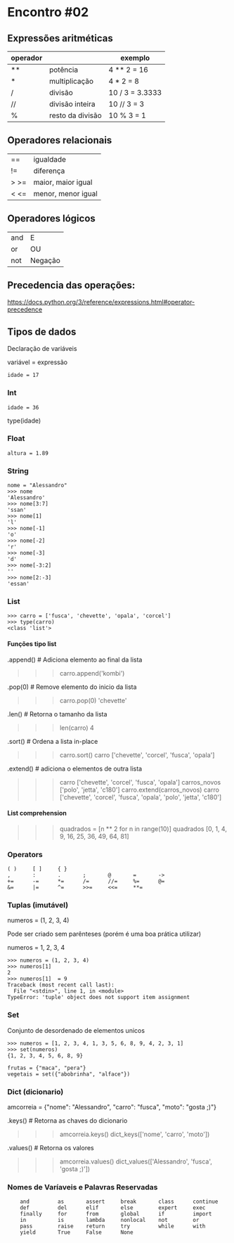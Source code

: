 # Encontro #02


## Expressões aritméticas


| operador  |   | exemplo |
|---|---|----|
| **  |  potência | 4 ** 2 = 16 |
| *  | multiplicação  |  4 * 2 = 8 | 
| /  |  divisão | 10 / 3 = 3.3333 |
| // | divisão inteira | 10 // 3 = 3 |
| %  | resto da divisão | 10 % 3 = 1 |


## Operadores relacionais

|||
|--|--|
| == | igualdade |
| != | diferença |
| > >= | maior, maior igual|
| < <= | menor, menor igual |

## Operadores lógicos

|||
|--|--|
|and | E  |
|or| OU  |
|not| Negação |

## Precedencia das operações:
https://docs.python.org/3/reference/expressions.html#operator-precedence

## Tipos de dados

Declaração de variáveis

variável = expressão
        
    idade = 17


### Int

    idade = 36
type(idade)

### Float
    altura = 1.89

### String
    nome = "Alessandro"
    >>> nome
    'Alessandro'
    >>> nome[3:7]
    'ssan'
    >>> nome[1]
    'l'
    >>> nome[-1]
    'o'
    >>> nome[-2]
    'r'
    >>> nome[-3]
    'd'
    >>> nome[-3:2]
    ''
    >>> nome[2:-3]
    'essan'
    
    
### List

    >>> carro = ['fusca', 'chevette', 'opala', 'corcel']
    >>> type(carro)
    <class 'list'>
    
#### Funções tipo list
.append() # Adiciona elemento ao final da lista
>>> carro.append('kombi')

.pop(0) # Remove elemento do inicio da lista
>>> carro.pop(0)
'chevette'

.len() # Retorna o tamanho da lista
>>> len(carro)
4

.sort() # Ordena a lista in-place
>>> carro.sort()
>>> carro
['chevette', 'corcel', 'fusca', 'opala']

.extend() # adiciona o elementos de outra lista
>>> carro
['chevette', 'corcel', 'fusca', 'opala']
>>> carros_novos
['polo', 'jetta', 'c180']
>>> carro.extend(carros_novos)
>>> carro
['chevette', 'corcel', 'fusca', 'opala', 'polo', 'jetta', 'c180']


#### List comprehension
>>> quadrados = [n ** 2 for n in range(10)]
>>> quadrados
[0, 1, 4, 9, 16, 25, 36, 49, 64, 81]


### Operators
	( )     [ ]     { }
	,       :       .       ;       @       =       ->
	+=      -=      *=      /=      //=     %=      @=
	&=      |=      ^=      >>=     <<=     **=



### Tuplas (imutável)

numeros = (1, 2, 3, 4)

Pode ser criado sem parênteses (porém é uma boa prática utilizar)

numeros = 1, 2, 3, 4

	>>> numeros = (1, 2, 3, 4)
	>>> numeros[1]
	2
	>>> numeros[1]  = 9
	Traceback (most recent call last):
	  File "<stdin>", line 1, in <module>
	TypeError: 'tuple' object does not support item assignment

### Set

Conjunto de desordenado de elementos unicos

	>>> numeros = [1, 2, 3, 4, 1, 3, 5, 6, 8, 9, 4, 2, 3, 1]
	>>> set(numeros)
	{1, 2, 3, 4, 5, 6, 8, 9}

	frutas = {"maca", "pera"}
	vegetais = set({"abobrinha", "alface"})

### Dict (dicionario)

amcorreia = {"nome": "Alessandro", "carro": "fusca", "moto": "gosta ;)"}

.keys() # Retorna as chaves do dicionario
>>> amcorreia.keys()
dict_keys(['nome', 'carro', 'moto'])

.values() # Retorna os valores
>>> amcorreia.values()
dict_values(['Alessandro', 'fusca', 'gosta ;)'])

### Nomes de Varíaveis e Palavras Reservadas

		and         as       assert     break       class      continue
		def         del      elif  	    else        expert     exec
		finally     for      from       global      if         import
		in          is       lambda     nonlocal    not        or
		pass        raise    return     try         while      with
		yield       True     False      None   